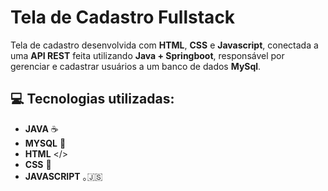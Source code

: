# Tela de Cadastro Fullstack
Tela de cadastro desenvolvida com **HTML**, **CSS** e **Javascript**, conectada a uma **API REST** feita utilizando **Java + Springboot**, responsável por gerenciar e cadastrar usuários a um banco de dados **MySql**.
## 💻 Tecnologias utilizadas: 
- **JAVA** ☕
- **MYSQL** 🐬
- **HTML** </>
- **CSS** 🎨
- **JAVASCRIPT** ｡🇯‌🇸‌
